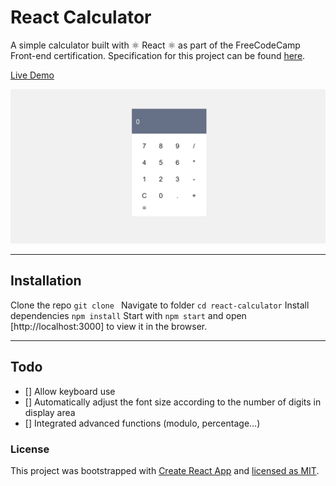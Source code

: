 # React Calculator

A simple calculator built with ⚛ React ⚛ as part of the FreeCodeCamp Front-end certification. Specification for this project can be found [here](https://learn.freecodecamp.org/front-end-libraries/front-end-libraries-projects/build-a-javascript-calculator).

[Live Demo](https://mattldwig.github.io/react-calculator/)

![presentation-react-calculator](presentation-gif.gif)

---

## Installation

Clone the repo `git clone `
Navigate to folder `cd react-calculator`
Install dependencies `npm install`
Start with `npm start` and open [http://localhost:3000] to view it in the browser.

---

## Todo

- [] Allow keyboard use
- [] Automatically adjust the font size according to the number of digits in display area
- [] Integrated advanced functions (modulo, percentage...)

### License

This project was bootstrapped with [Create React App](https://github.com/facebook/create-react-app) and [licensed as MIT](./License.md).


